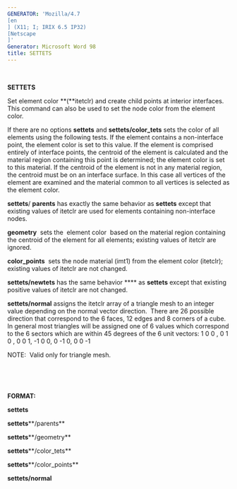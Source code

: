 ```yaml
---
GENERATOR: 'Mozilla/4.7 
[en
] (X11; I; IRIX 6.5 IP32) 
[Netscape
]'
Generator: Microsoft Word 98
title: SETTETS
---
```


 

 **SETTETS**

Set element color **(**itetclr) and create child points at interior
interfaces. This command can also be used to set the node color from the
element color.

If there are no options **settets** and **settets/color\_tets** sets the
color of all elements using the following tests. If the element contains
a non-interface point, the element color is set to this value. If the
element is comprised entirely of interface points, the centroid of the
element is calculated and the material region containing this point is
determined; the element color is set to this material. If the centroid
of the element is not in any material region, the centroid must be on an
interface surface. In this case all vertices of the element are examined
and the material common to all vertices is selected as the element
color.

**settets**/ **parents** has exactly the same behavior as **settets**
except that existing values of itetclr are used for elements containing
non-interface nodes.

**geometry**  sets the  element color  based on the material region
containing the centroid of the element for all elements; existing values
of itetclr are ignored.

**color\_points**  sets the node material (imt1) from the element color
(itetclr); existing values of itetclr are not changed.

**settets/newtets** has the same behavior **** as **settets** except
that existing positive values of itetclr are not changed.

**settets/normal** assigns the itetclr array of a triangle mesh to an
integer value depending on the normal vector direction.  There are 26
possible direction that correspond to the 6 faces, 12 edges and 8
corners of a cube.  In general most triangles will be assigned one of 6
values which correspond to the 6 sectors which are within 45 degrees of
the 6 unit vectors: 1 0 0 , 0 1 0 , 0 0 1, -1 0 0, 0 -1 0, 0 0 -1

NOTE:  Valid only for triangle mesh.

 

 

**FORMAT:**

**settets**

**settets****/parents**

**settets****/geometry**

**settets****/color\_tets**

**settets****/color\_points**

**settets/normal**
